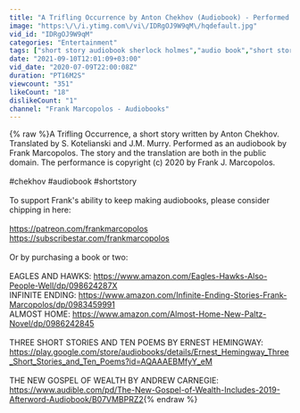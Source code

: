 ```yaml
---
title: "A Trifling Occurrence by Anton Chekhov (Audiobook) - Performed by Frank Marcopolos"
image: "https:\/\/i.ytimg.com\/vi\/IDRgOJ9W9qM\/hqdefault.jpg"
vid_id: "IDRgOJ9W9qM"
categories: "Entertainment"
tags: ["short story audiobook sherlock holmes","audio book","short story audiobook"]
date: "2021-09-10T12:01:09+03:00"
vid_date: "2020-07-09T22:00:08Z"
duration: "PT16M2S"
viewcount: "351"
likeCount: "18"
dislikeCount: "1"
channel: "Frank Marcopolos - Audiobooks"
---
```

{% raw %}A Trifling Occurrence, a short story written by Anton Chekhov. Translated by S. Kotelianski and J.M. Murry. Performed as an audiobook by Frank Marcopolos. The story and the translation are both in the public domain. The performance is copyright (c) 2020 by Frank J. Marcopolos.<br /><br />#chekhov #audiobook #shortstory<br /><br />To support Frank's ability to keep making audiobooks, please consider chipping in here:<br /><br /><a rel="nofollow" target="blank" href="https://patreon.com/frankmarcopolos">https://patreon.com/frankmarcopolos</a><br /><a rel="nofollow" target="blank" href="https://subscribestar.com/frankmarcopolos">https://subscribestar.com/frankmarcopolos</a><br /><br />Or by purchasing a book or two:<br /><br />EAGLES AND HAWKS: <a rel="nofollow" target="blank" href="https://www.amazon.com/Eagles-Hawks-Also-People-Well/dp/098624287X">https://www.amazon.com/Eagles-Hawks-Also-People-Well/dp/098624287X</a><br />INFINITE ENDING: <a rel="nofollow" target="blank" href="https://www.amazon.com/Infinite-Ending-Stories-Frank-Marcopolos/dp/0983459991">https://www.amazon.com/Infinite-Ending-Stories-Frank-Marcopolos/dp/0983459991</a><br />ALMOST HOME: <a rel="nofollow" target="blank" href="https://www.amazon.com/Almost-Home-New-Paltz-Novel/dp/0986242845">https://www.amazon.com/Almost-Home-New-Paltz-Novel/dp/0986242845</a><br /><br />THREE SHORT STORIES AND TEN POEMS BY ERNEST HEMINGWAY: <a rel="nofollow" target="blank" href="https://play.google.com/store/audiobooks/details/Ernest_Hemingway_Three_Short_Stories_and_Ten_Poems?id=AQAAAEBMfyY_eM">https://play.google.com/store/audiobooks/details/Ernest_Hemingway_Three_Short_Stories_and_Ten_Poems?id=AQAAAEBMfyY_eM</a><br /><br />THE NEW GOSPEL OF WEALTH BY ANDREW CARNEGIE: <a rel="nofollow" target="blank" href="https://www.audible.com/pd/The-New-Gospel-of-Wealth-Includes-2019-Afterword-Audiobook/B07VMBPRZ2">https://www.audible.com/pd/The-New-Gospel-of-Wealth-Includes-2019-Afterword-Audiobook/B07VMBPRZ2</a>{% endraw %}
